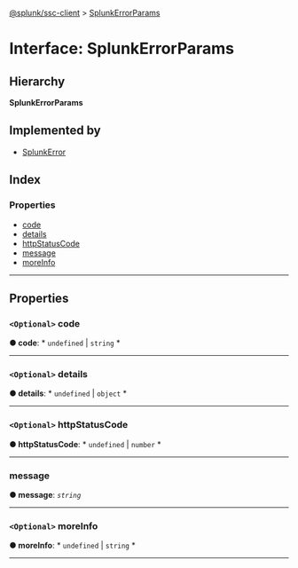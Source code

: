 [@splunk/ssc-client](../README.md) > [SplunkErrorParams](../interfaces/splunkerrorparams.md)

# Interface: SplunkErrorParams

## Hierarchy

**SplunkErrorParams**

## Implemented by

* [SplunkError](../classes/splunkerror.md)

## Index

### Properties

* [code](splunkerrorparams.md#code)
* [details](splunkerrorparams.md#details)
* [httpStatusCode](splunkerrorparams.md#httpstatuscode)
* [message](splunkerrorparams.md#message)
* [moreInfo](splunkerrorparams.md#moreinfo)

---

## Properties

<a id="code"></a>

### `<Optional>` code

**● code**: * `undefined` &#124; `string`
*

___
<a id="details"></a>

### `<Optional>` details

**● details**: * `undefined` &#124; `object`
*

___
<a id="httpstatuscode"></a>

### `<Optional>` httpStatusCode

**● httpStatusCode**: * `undefined` &#124; `number`
*

___
<a id="message"></a>

###  message

**● message**: *`string`*

___
<a id="moreinfo"></a>

### `<Optional>` moreInfo

**● moreInfo**: * `undefined` &#124; `string`
*

___

